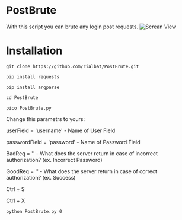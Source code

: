# PostBrute

With this script you can brute any login post requests.
![Screan View](https://pp.userapi.com/c851532/v851532348/10c268/E5y8qpIEd7g.jpg)

# Installation 
```git clone https://github.com/rialbat/PostBrute.git```

```pip install requests```

```pip install argparse```

```cd PostBrute```

```pico PostBrute.py```

Change this parametrs to yours:

userField = 'username' - Name of User Field

passwordField = 'password' - Name of Password Field

BadReq = '' - What does the server return in case of incorrect authorization? (ex. Incorrect Password)

GoodReq = '' - What does the server return in case of correct authorization? (ex. Success)


Ctrl + S

Ctrl + X

```python PostBrute.py 0```
